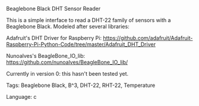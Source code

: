 Beaglebone Black DHT Sensor Reader

This is a simple interface to read a DHT-22 family of sensors with a 
Beaglebone Black.  Modeled after several libraries:

Adafruit's DHT Driver for Raspberry Pi: https://github.com/adafruit/Adafruit-Raspberry-Pi-Python-Code/tree/master/Adafruit_DHT_Driver

Nunoalves's BeagleBone_IO_lib: https://github.com/nunoalves/BeagleBone_IO_lib/

Currently in version 0: this hasn't been tested yet.


Tags: Beaglebone Black, B^3, DHT-22, RHT-22, Temperature

Language: c

